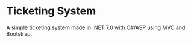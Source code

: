 # Ticketing System

A simple ticketing system made in .NET 7.0 with C#/ASP using MVC and Bootstrap. 
